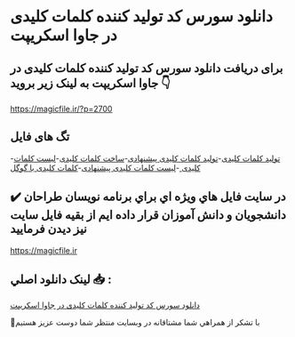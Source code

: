 # دانلود سورس کد تولید کننده کلمات کلیدی در جاوا اسکریپت

## برای دریافت دانلود سورس کد تولید کننده کلمات کلیدی در جاوا اسکریپت به لینک زیر بروید 👇

https://magicfile.ir/?p=2700

## تگ های فایل

-[تولید کلمات کلیدی](https://magicfile.ir/product/%d8%aa%d9%88%d9%84%db%8c%d8%af-%da%a9%d9%86%d9%86%d8%af%d9%87-%da%a9%d9%84%d9%85%d8%a7%d8%aa-%da%a9%d9%84%db%8c%d8%af%db%8c-%d8%af%d8%b1-%d8%ac%d8%a7%d9%88%d8%a7-%d8%a7%d8%b3%da%a9%d8%b1%db%8c%d9%be%d8%aa/)-[تولید کلمات کلیدی پیشنهادی](https://magicfile.ir/product/%d8%aa%d9%88%d9%84%db%8c%d8%af-%da%a9%d9%86%d9%86%d8%af%d9%87-%da%a9%d9%84%d9%85%d8%a7%d8%aa-%da%a9%d9%84%db%8c%d8%af%db%8c-%d8%af%d8%b1-%d8%ac%d8%a7%d9%88%d8%a7-%d8%a7%d8%b3%da%a9%d8%b1%db%8c%d9%be%d8%aa/)-[ساخت کلمات کلیدی](https://magicfile.ir/product/%d8%aa%d9%88%d9%84%db%8c%d8%af-%da%a9%d9%86%d9%86%d8%af%d9%87-%da%a9%d9%84%d9%85%d8%a7%d8%aa-%da%a9%d9%84%db%8c%d8%af%db%8c-%d8%af%d8%b1-%d8%ac%d8%a7%d9%88%d8%a7-%d8%a7%d8%b3%da%a9%d8%b1%db%8c%d9%be%d8%aa/)-[لیست کلمات کلیدی ](https://magicfile.ir/product/%d8%aa%d9%88%d9%84%db%8c%d8%af-%da%a9%d9%86%d9%86%d8%af%d9%87-%da%a9%d9%84%d9%85%d8%a7%d8%aa-%da%a9%d9%84%db%8c%d8%af%db%8c-%d8%af%d8%b1-%d8%ac%d8%a7%d9%88%d8%a7-%d8%a7%d8%b3%da%a9%d8%b1%db%8c%d9%be%d8%aa/)-[لیست کلمات کلیدی پیشنهادی](https://magicfile.ir/product/%d8%aa%d9%88%d9%84%db%8c%d8%af-%da%a9%d9%86%d9%86%d8%af%d9%87-%da%a9%d9%84%d9%85%d8%a7%d8%aa-%da%a9%d9%84%db%8c%d8%af%db%8c-%d8%af%d8%b1-%d8%ac%d8%a7%d9%88%d8%a7-%d8%a7%d8%b3%da%a9%d8%b1%db%8c%d9%be%d8%aa/)-[کلمات کلیدی با گوگل](https://magicfile.ir/product/%d8%aa%d9%88%d9%84%db%8c%d8%af-%da%a9%d9%86%d9%86%d8%af%d9%87-%da%a9%d9%84%d9%85%d8%a7%d8%aa-%da%a9%d9%84%db%8c%d8%af%db%8c-%d8%af%d8%b1-%d8%ac%d8%a7%d9%88%d8%a7-%d8%a7%d8%b3%da%a9%d8%b1%db%8c%d9%be%d8%aa/)

## ✔️ در سايت فايل هاي ويژه اي براي برنامه نويسان طراحان دانشجويان و دانش آموزان قرار داده ايم از بقيه فايل سايت نيز ديدن فرماييد

https://magicfile.ir


## لينک دانلود اصلي 📥 :

[دانلود سورس کد تولید کننده کلمات کلیدی در جاوا اسکریپت](https://magicfile.ir/product/%d8%aa%d9%88%d9%84%db%8c%d8%af-%da%a9%d9%86%d9%86%d8%af%d9%87-%da%a9%d9%84%d9%85%d8%a7%d8%aa-%da%a9%d9%84%db%8c%d8%af%db%8c-%d8%af%d8%b1-%d8%ac%d8%a7%d9%88%d8%a7-%d8%a7%d8%b3%da%a9%d8%b1%db%8c%d9%be%d8%aa/) 


🙏با تشکر از همراهي شما مشتاقانه در وبسایت منتظر شما دوست عزیز هستیم

